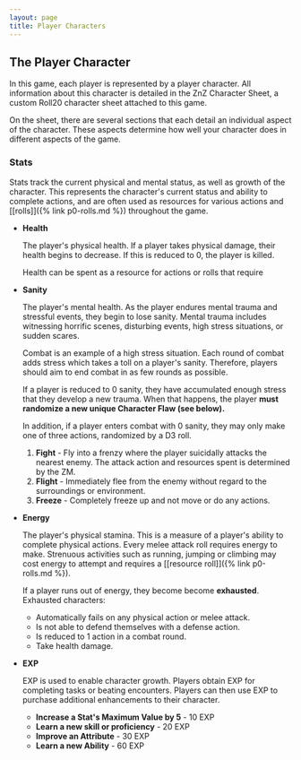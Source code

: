 ```yaml
---
layout: page
title: Player Characters
---
```



## The Player Character ##

In this game, each player is represented by a player character. All information about this character is detailed in the ZnZ Character Sheet, a custom Roll20 character sheet attached to this game.

On the sheet, there are several sections that each detail an individual aspect of the character. These aspects determine how well your character does in different aspects of the game.



### Stats ###

Stats track the current physical and mental status, as well as growth of the character. This represents the character's current status and ability to complete actions, and are often used as resources for various actions and [[rolls]]({% link p0-rolls.md %}) throughout the game. 

- **Health** 

    The player's physical health. If a player takes physical damage, their health begins to decrease. If this is reduced to 0, the player is killed. 

    Health can be spent as a resource for actions or rolls that require


- **Sanity**

    The player's mental health. As the player endures mental trauma and stressful events, they begin to lose sanity. Mental trauma includes witnessing horrific scenes, disturbing events, high stress situations, or sudden scares. 

    Combat is an example of a high stress situation. Each round of combat adds stress which takes a toll on a player's sanity. Therefore, players should aim to end combat in as few rounds as possible.

    If a player is reduced to 0 sanity, they have accumulated enough stress that they develop a new trauma. When that happens, the player **must randomize a new unique Character Flaw (see below).** 
    
    In addition, if a player enters combat with 0 sanity, they may only make one of three actions, randomized by a D3 roll. 

    1. **Fight** - Fly into a frenzy where the player suicidally attacks the nearest enemy. The attack action and resources spent is determined by the ZM.
    2. **Flight** - Immediately flee from the enemy without regard to the surroundings or environment. 
    3. **Freeze** - Completely freeze up and not move or do any actions. 


- **Energy**

    The player's physical stamina. This is a measure of a player's ability to complete physical actions. Every melee attack roll requires energy to make. Strenuous activities such as running, jumping or climbing may cost energy to attempt and requires a [[resource roll]]({% link p0-rolls.md %}). 

    If a player runs out of energy, they become become **exhausted**. Exhausted characters:

    - Automatically fails on any physical action or melee attack.
    - Is not able to defend themselves with a defense action.
    - Is reduced to 1 action in a combat round. 
    - Take health damage.


- **EXP**

    EXP is used to enable character growth. Players obtain EXP for completing tasks or beating encounters. Players can then use EXP to purchase additional enhancements to their character.

    - **Increase a Stat's Maximum Value by 5** - 10 EXP
    - **Learn a new skill or proficiency** - 20 EXP
    - **Improve an Attribute** - 30 EXP
    - **Learn a new Ability** - 60 EXP